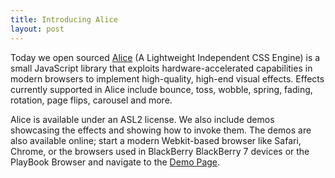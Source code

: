 ```yaml
---
title: Introducing Alice
layout: post
---
```


Today we open sourced
[Alice](http://blackberry.github.com/Alice) (A Lightweight Independent CSS Engine) is a small JavaScript library that exploits hardware-accelerated capabilities in modern browsers to implement high-quality, high-end visual effects.  Effects currently supported in Alice include bounce, toss, wobble, spring, fading, rotation, page flips, carousel and more.

Alice is available under an ASL2 license.  We also include demos showcasing the effects and showing how to invoke them.  The demos are also available online; start a modern Webkit-based browser like Safari, Chrome, or the browsers used in BlackBerry BlackBerry 7 devices or the PlayBook Browser and navigate to the [Demo Page](http://blackberry.github.com/Alice/demos.html).
